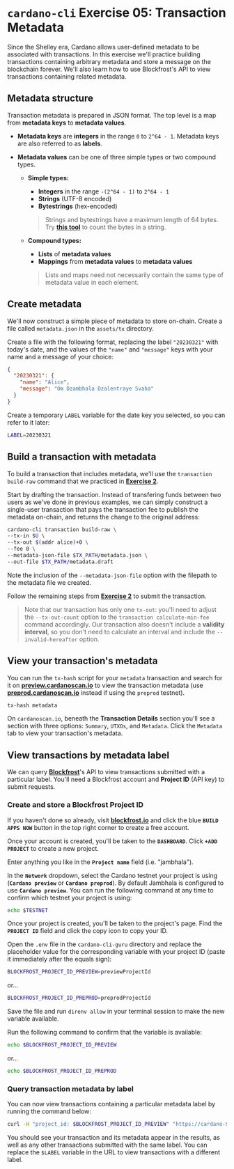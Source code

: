 # **`cardano-cli` Exercise 05: Transaction Metadata**
Since the Shelley era, Cardano allows user-defined metadata to be associated with transactions. In this exercise we'll practice building transactions containing arbitrary metadata and store a message on the blockchain forever. We'll also learn how to use Blockfrost's API to view transactions containing related metadata.

## **Metadata structure**
Transaction metadata is prepared in JSON format. The top level is a map from **metadata keys** to **metadata values**.

* **Metadata keys** are **integers** in the range `0` to `2^64 - 1`. Metadata keys are also referred to as **labels**.

* **Metadata values** can be one of three simple types or two compound types.

  * **Simple types:**
    * **Integers** in the range `-(2^64 - 1)` to `2^64 - 1`
    * **Strings** (UTF-8 encoded)
    * **Bytestrings** (hex-encoded)

    >Strings and bytestrings have a maximum length of 64 bytes. Try **[this tool](https://ethproductions.github.io/bytes/?e=utf-8)** to count the bytes in a string.

  * **Compound types:**
    * **Lists** of **metadata values**
    * **Mappings** from **metadata values** to **metadata values**

    >Lists and maps need not necessarily contain the same type of metadata value in each element.

## **Create metadata**
We'll now construct a simple piece of metadata to store on-chain. Create a file called `metadata.json` in the `assets/tx` directory.

Create a file with the following format, replacing the label `"20230321"` with today's date, and the values of the `"name"` and `"message"` keys with your name and a message of your choice:

```json
{
  "20230321": {
    "name": "Alice",
    "message": "Om Dzambhala Dzalentraye Svaha"
  }
}
```

Create a temporary `LABEL` variable for the date key you selected, so you can refer to it later:

```sh
LABEL=20230321
```

## **Build a transaction with metadata**
To build a transaction that includes metadata, we'll use the `transaction build-raw` command that we practiced in **[Exercise 2](./02-build-raw.md)**.

Start by drafting the transaction. Instead of transfering funds between two users as we've done in previous examples, we can simply construct a single-user transaction that pays the transaction fee to publish the metadata on-chain, and returns the change to the original address:

```sh
cardano-cli transaction build-raw \
--tx-in $U \
--tx-out $(addr alice)+0 \
--fee 0 \
--metadata-json-file $TX_PATH/metadata.json \
--out-file $TX_PATH/metadata.draft
```

Note the inclusion of the `--metadata-json-file` option with the filepath to the metadata file we created.

Follow the remaining steps from **[Exercise 2](./02-build-raw.md)** to submit the transaction.

>Note that our transaction has only one `tx-out`: you'll need to adjust the `--tx-out-count` option to the `transaction calculate-min-fee` command accordingly. Our transaction also doesn't include a **validity interval**, so you don't need to calculate an interval and include the `--invalid-hereafter` option.

## **View your transaction's metadata**
You can run the `tx-hash` script for your `metadata` transaction and search for it on **[preview.cardanoscan.io](https://preview.cardanoscan.io/)** to view the transaction metadata (use **[preprod.cardanoscan.io](https://preprod.cardanoscan.io)** instead if using the `preprod` testnet).

```sh
tx-hash metadata
```

On `cardanoscan.io`, beneath the **Transaction Details** section you'll see a section with three options: `Summary`, `UTXOs`, and `Metadata`. Click the `Metadata` tab to view your transaction's metadata.

## **View transactions by metadata label**
We can query **[Blockfrost](https://blockfrost.io/)**'s API to view transactions submitted with a particular label. You'll need a Blockfrost account and **Project ID** (API key) to submit requests.

### **Create and store a Blockfrost Project ID**
If you haven't done so already, visit **[blockfrost.io](https://blockfrost.io/)** and click the blue **`BUILD APPS NOW`** button in the top right corner to create a free account.

Once your account is created, you'll be taken to the **`DASHBOARD`**. Click **`+ADD PROJECT`** to create a new project.

Enter anything you like in the **`Project name`** field (i.e. "jambhala").

In the **`Network`** dropdown, select the Cardano testnet your project is using (**`Cardano preview`** or **`Cardano preprod`**). By default Jambhala is configured to use **`Cardano preview`**. You can run the following command at any time to confirm which testnet your project is using:

```sh
echo $TESTNET
```

Once your project is created, you'll be taken to the project's page. Find the **`PROJECT ID`** field and click the copy icon to copy your ID.

Open the `.env` file in the `cardano-cli-guru` directory and replace the placeholder value for the corresponding variable with your project ID (paste it immediately after the equals sign):

```sh
BLOCKFROST_PROJECT_ID_PREVIEW=previewProjectId
```

or...

```sh
BLOCKFROST_PROJECT_ID_PREPROD=preprodProjectId
```

Save the file and run `direnv allow` in your terminal session to make the new variable available.

Run the following command to confirm that the variable is available:

```sh
echo $BLOCKFROST_PROJECT_ID_PREVIEW
```

or...

```sh
echo $BLOCKFROST_PROJECT_ID_PREPROD
```

### **Query transaction metadata by label**
You can now view transactions containing a particular metadata label by running the command below:

```sh
curl -H "project_id: $BLOCKFROST_PROJECT_ID_PREVIEW" "https://cardano-$TESTNET.blockfrost.io/api/v0/metadata/txs/labels/$LABEL" | jq
```

You should see your transaction and its metadata appear in the results, as well as any other transactions submitted with the same label. You can replace the `$LABEL` variable in the URL to view transactions with a different label.